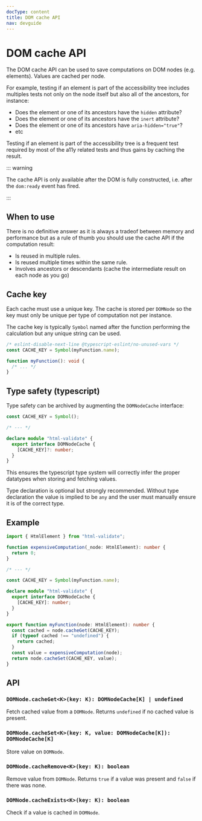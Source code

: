 ```yaml
---
docType: content
title: DOM cache API
nav: devguide
---
```


# DOM cache API

The DOM cache API can be used to save computations on DOM nodes (e.g. elements).
Values are cached per node.

For example, testing if an element is part of the accessibility tree includes multiples tests not only on the node itself but also all of the ancestors, for instance:

- Does the element or one of its ancestors have the `hidden` attribute?
- Does the element or one of its ancestors have the `inert` attribute?
- Does the element or one of its ancestors have `aria-hidden="true"`?
- etc

Testing if an element is part of the accessibility tree is a frequent test required by most of the a11y related tests and thus gains by caching the result.

::: warning

The cache API is only available after the DOM is fully constructed, i.e. after the `dom:ready` event has fired.

:::

## When to use

There is no definitive answer as it is always a tradeof between memory and performance but as a rule of thumb you should use the cache API if the computation result:

- Is reused in multiple rules.
- Is reused multiple times within the same rule.
- Involves ancestors or descendants (cache the intermediate result on each node as you go)

## Cache key

Each cache must use a unique key.
The cache is stored per `DOMNode` so the key must only be unique per type of computation not per instance.

The cache key is typically `Symbol` named after the function performing the calculation but any unique string can be used.

```ts
/* eslint-disable-next-line @typescript-eslint/no-unused-vars */
const CACHE_KEY = Symbol(myFunction.name);

function myFunction(): void {
  /* ... */
}
```

## Type safety (typescript)

Type safety can be archived by augmenting the `DOMNodeCache` interface:

```ts
const CACHE_KEY = Symbol();

/* --- */

declare module "html-validate" {
  export interface DOMNodeCache {
    [CACHE_KEY]?: number;
  }
}
```

This ensures the typescript type system will correctly infer the proper datatypes when storing and fetching values.

Type declaration is optional but strongly recommended.
Without type declaration the value is implied to be `any` and the user must manually ensure it is of the correct type.

## Example

```ts
import { HtmlElement } from "html-validate";

function expensiveComputation(_node: HtmlElement): number {
  return 0;
}

/* --- */

const CACHE_KEY = Symbol(myFunction.name);

declare module "html-validate" {
  export interface DOMNodeCache {
    [CACHE_KEY]: number;
  }
}

export function myFunction(node: HtmlElement): number {
  const cached = node.cacheGet(CACHE_KEY);
  if (typeof cached !== "undefined") {
    return cached;
  }
  const value = expensiveComputation(node);
  return node.cacheSet(CACHE_KEY, value);
}
```

## API

### `DOMNode.cacheGet<K>(key: K): DOMNodeCache[K] | undefined`

Fetch cached value from a `DOMNode`.
Returns `undefined` if no cached value is present.

### `DOMNode.cacheSet<K>(key: K, value: DOMNodeCache[K]): DOMNodeCache[K]`

Store value on `DOMNode`.

### `DOMNode.cacheRemove<K>(key: K): boolean`

Remove value from `DOMNode`.
Returns `true` if a value was present and `false` if there was none.

### `DOMNode.cacheExists<K>(key: K): boolean`

Check if a value is cached in `DOMNode`.
